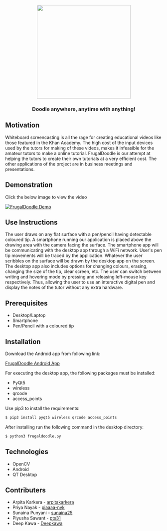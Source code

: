 <p align="center">
  <img width=300px src="https://goo.gl/Z6Xc2m">
 </p>
<h3 align="center">Doodle anywhere, anytime with anything!</h3>

## Motivation
Whiteboard screencasting is all the rage for creating educational videos like those featured in the Khan Academy.
The high cost of the input devices used by the tutors for making of these videos, makes it infeasible for the amateur tutors to make a online tutorial.
FrugalDoodle is our attempt at helping the tutors to create their own tutorials at a very efficient cost.
The other applications of the project are in business meetings and presentations.

## Demonstration
Click the below image to view the video

[![FrugalDoodle Demo](https://img.youtube.com/vi/0lmdjr6WG8Q/0.jpg)](https://www.youtube.com/watch?v=0lmdjr6WG8Q&feature=youtu.be)

## Use Instructions
The user draws on any flat surface with a pen/pencil having detectable coloured tip. A smartphone running our application is placed above the drawing area with the camera facing the surface. The smartphone app will be communicating with the desktop app through a WiFi network. User's pen tip movements will be traced by the application. Whatever the user scribbles on the surface will be drawn by the desktop app on the screen. The desktop app also includes options for changing colours, erasing, changing the size of the tip, clear screen, etc. The user can switch between writing and hovering mode by pressing and releasing left-mouse key respectively. Thus, allowing the user to use an interactive digital pen and display the notes of the tutor without any extra hardware.   

## Prerequisites
* Desktop/Laptop
* Smartphone
* Pen/Pencil with a coloured tip

## Installation
Download the Android app from following link:

[FrugalDoodle Android App](https://drive.google.com/drive/folders/1tZeJ2iWAuZdrm2y-G5xOCWxCi_HVADBE?usp=sharing)

For executing the desktop app, the following packages must be installed:
* PyQt5
* wireless
* qrcode
* access_points

Use pip3 to install the requirements:

```sh
$ pip3 install pyqt5 wireless qrcode access_points
```

After installing run the following command in the desktop directory: 

```sh
$ python3 frugaldoodle.py
```

## Technologies
* OpenCV
* Android
* QT Desktop

## Contributers
* Arpita Karkera - [arpitakarkera](https://github.com/arpitakarkera)
* Priya Nayak - [piaaaa-nyk](https://github.com/piaaaa-nyk)
* Sunaina Punyani - [sunaina25](https://github.com/sunaina25)
* Piyusha Sawant - [pts31](https://github.com/pts31)
* Deep Kawa - [Deepkawa](https://github.com/Deepkawa)

